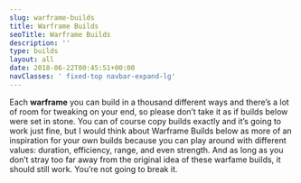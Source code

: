 ```yaml
---
slug: warframe-builds
title: Warframe Builds
seoTitle: Warframe Builds
description: ''
type: builds
layout: all
date: 2018-06-22T00:45:51+00:00
navClasses: ' fixed-top navbar-expand-lg'
---
```

Each **warframe** you can build in a thousand different ways and there’s a lot of room for tweaking on your end, so please don’t take it as if builds below were set in stone. You can of course copy builds exactly and it’s going to work just fine, but I would think about Warframe Builds below as more of an inspiration for your own builds because you can play around with different values: duration, efficiency, range, and even strength. And as long as you don’t stray too far away from the original idea of these warfame builds, it should still work. You’re not going to break it.